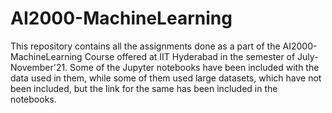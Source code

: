 # AI2000-MachineLearning
This repository contains all the assignments done as a part of the AI2000- MachineLearning Course offered at IIT Hyderabad in the semester of July-November'21. Some of the Jupyter notebooks have been included with the data used in them, while some of them used large datasets, which have not been included, but the link for the same has been included in the notebooks.
